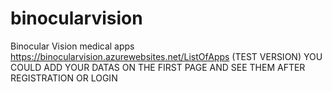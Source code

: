 # binocularvision
Binocular Vision medical apps
https://binocularvision.azurewebsites.net/ListOfApps (TEST VERSION)
YOU COULD ADD YOUR DATAS ON THE FIRST PAGE AND SEE THEM AFTER REGISTRATION OR LOGIN
